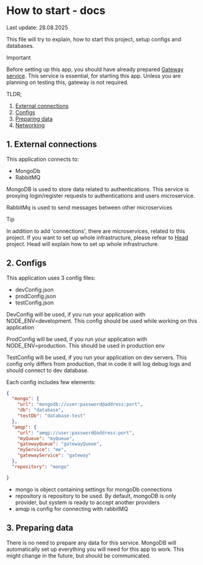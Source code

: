 # How to start - docs

Last update: 28.08.2025

This file will try to explain, how to start this project, setup configs and databases.

> [!IMPORTANT]
> Before setting up this app, you should have already prepared [Gateway service](https://github.com/Monsters-RPG-game/Gateway). This service is essential, for starting this app. Unless you are planning on testing this, gateway is not required.

TLDR;
1. [External connections](#1-external-connections)
2. [Configs](#2-configs)
3. [Preparing data](#3-preparing-data)
4. [Networking](#4-networking)

## 1. External connections

This application connects to:
- MongoDb
- RabbitMQ

MongoDB is used to store data related to authentications. This service is proxying login/register requests to authentications and users microservice.

RabbitMq is used to send messages between other microservices

> [!TIP]
> In addition to add 'connections', there are microservices, related to this project. If you want to set up whole infrastructure, please refear to [Head](https://github.com/Monsters-RPG-game/Head) project. Head will explain how to set up whole infrastructure.

## 2. Configs

This application uses 3 config files:
- devConfig.json
- prodConfig.json
- testConfig.json

DevConfig will be used, if you run your application with NODE_ENV=development. This config should be used while working on this application

ProdConfig will be used, if you run your application with NODE_ENV=production. This should be used in production env

TestConfig will be used, if you run your application on dev servers. This config only differs from production, that in code it will log debug logs and should connect to dev database.

Each config includes few elements:
```json
{
  "mongo": {
    "url": "mongodb://user:password@address:port",
    "db": "database",
    "testDb": "database-test"
  },
  "amqp": {
    "url": "amqp://user:password@address:port",
    "myQueue": "myQueue",
    "gatewayQueue": "gatewayQueue",
    "myService": "me",
    "gatewayService": "gateway"
  },
  "repository": "mongo"

}
```

- mongo is object containing settings for mongoDb connections
- repository is repository to be used. By default, mongoDB is only provider, but system is ready to accept another providers
- amqp is config for connecting with rabbitMQ

## 3. Preparing data

There is no need to prepare any data for this service. MongoDB will automatically set up everything you will need for this app to work. This might change in the future, but should be communicated. 

